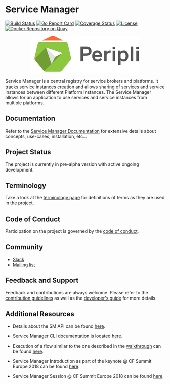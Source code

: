# Service Manager


[![Build Status](https://github.com/Peripli/service-manager/workflows/Go/badge.svg)](https://github.com/Peripli/service-manager/actions)
[![Go Report Card](https://goreportcard.com/badge/github.com/Peripli/service-manager)](https://goreportcard.com/report/github.com/Peripli/service-manager)
[![Coverage Status](https://coveralls.io/repos/github/Peripli/service-manager/badge.svg)](https://coveralls.io/github/Peripli/service-manager)
[![License](https://img.shields.io/badge/License-Apache%202.0-blue.svg)](https://github.com/Peripli/service-manager/blob/master/LICENSE)
[![Docker Repository on Quay](https://quay.io/repository/service-manager/core/status "Docker Repository on Quay")](https://quay.io/repository/service-manager/core)

<p align="center">
<img src="docs/logos/small-sm-logo-with-text-black.png">
</p>

Service Manager is a central registry for service brokers and platforms. It tracks service instances creation and allows sharing of services and service instances between different Platform Instances.
The Service Manager allows for an application to use services and service instances from multiple platforms.

## Documentation

Refer to the [Service Manager Documentation](./docs) for extensive details about concepts, use-cases, installation, etc...

## Project Status

The project is currently in pre-alpha version with active ongoing development.

## Terminology

Take a look at the [terminology page](./docs/concepts/glossary.md) for definitions of terms as they are used in the project.

## Code of Conduct

Participation on the project is governed by the [code of conduct](CODE_OF_CONDUCT.md).

## Community

* [Slack](https://openservicebrokerapi.slack.com/messages/C99PBB6ER)
* [Mailing list](https://groups.google.com/forum/#!forum/service-manager-wg)

## Feedback and Support

Feedback and contributions are always welcome. Please refer to the [contribution guidelines](./docs/development/contrib-process.md) as well as the [developer's guide](./docs/development) for more details.

## Additional Resources

* Details about the SM API can be found [here](https://github.com/Peripli/specification/blob/master/api.md).

* Service Manager CLI documentation is located [here](https://github.com/Peripli/service-manager-cli/tree/master/docs).

* Execution of a flow similar to the one described in the [walkthrough](./docs/usage/walkthrough.md) can be found [here](https://www.youtube.com/watch?v=FG2bIv34P10).

* Service Manager Introduction as part of the keynote @ CF Summit Europe 2018 can be found [here](https://www.youtube.com/watch?v=LMwo_zgfYjU).

* Service Manager Session @ CF Summit Europe 2018 can be found [here](https://www.youtube.com/watch?v=SGfwVPx-kmE).
